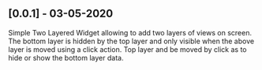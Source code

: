 ## [0.0.1] - 03-05-2020

Simple Two Layered Widget allowing to add two layers of views on screen.
The bottom layer is hidden by the top layer and only visible when the above layer is moved using a click action.
Top layer and be moved by click as to hide or show the bottom layer data.
